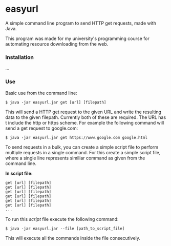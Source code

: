 # easyurl
A simple command line program to send HTTP get requests, made with Java.


This program was made for my university's programming course for  automating resource downloading from the web.


### Installation

...

### Use

Basic use from the command line:

```shell
$ java -jar easyurl.jar get [url] [filepath]
```

This will send a HTTP get request to the given URL and write the resulting data to the given filepath.
Currently both of these are required. The URL has t include the http or https scheme.
For example the following command will send a get request to google.com:

```shell
$ java -jar easyurl.jar get https://www.google.com google.html
```

To send requests in a bulk, you can create a simple script file to perform multiple requests in a single command.
For this create a simple script file, where a single line represents similiar command as given from the command line.

**In script file:**
```
get [url] [filepath]
get [url] [filepath]
get [url] [filepath]
get [url] [filepath]
get [url] [filepath]
get [url] [filepath]
...
```

To run this *script* file execute the following command:
```shell
$ java -jar easyurl.jar --file [path_to_script_file]
```
This will execute all the commands inside the file consecutively.
